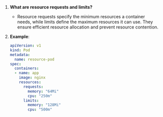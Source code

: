 1. **What are resource requests and limits?**
   - Resource requests specify the minimum resources a container needs, while limits define the maximum resources it can use. They ensure efficient resource allocation and prevent resource contention.

2. **Example**:
   ```yaml
   apiVersion: v1
   kind: Pod
   metadata:
     name: resource-pod
   spec:
     containers:
     - name: app
       image: nginx
       resources:
         requests:
           memory: "64Mi"
           cpu: "250m"
         limits:
           memory: "128Mi"
           cpu: "500m"